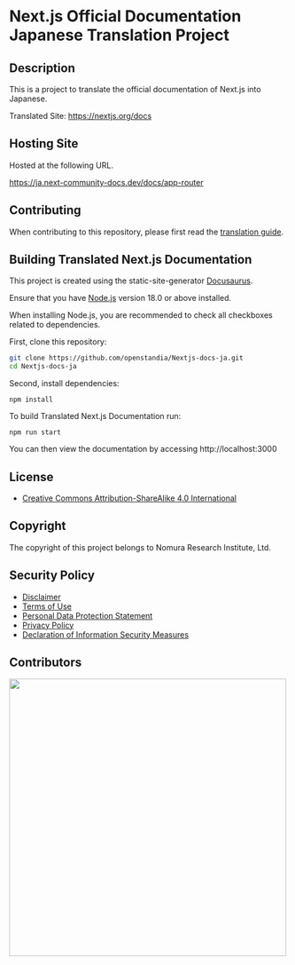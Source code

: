 # Next.js Official Documentation Japanese Translation Project

## Description

This is a project to translate the official documentation of Next.js into Japanese.

Translated Site: https://nextjs.org/docs

## Hosting Site

Hosted at the following URL.

https://ja.next-community-docs.dev/docs/app-router

## Contributing

When contributing to this repository, please first read the [translation guide](https://github.com/openstandia/Nextjs-docs-ja/blob/main/Contributing.md).

## Building Translated Next.js Documentation

This project is created using the static-site-generator [Docusaurus](https://docusaurus.io/).

Ensure that you have [Node.js](https://nodejs.org/en) version 18.0 or above installed.

When installing Node.js, you are recommended to check all checkboxes related to dependencies.

First, clone this repository:

```bash
git clone https://github.com/openstandia/Nextjs-docs-ja.git
cd Nextjs-docs-ja
```

Second, install dependencies:

```
npm install
```

To build Translated Next.js Documentation run:

```
npm run start
```

You can then view the documentation by accessing http://localhost:3000

## License

- [Creative Commons Attribution-ShareAlike 4.0 International](https://creativecommons.org/licenses/by-sa/4.0/deed.ja)

## Copyright

The copyright of this project belongs to Nomura Research Institute, Ltd.

## Security Policy

- [Disclaimer](https://www.nri.com/en/site/notice)
- [Terms of Use](https://www.nri.com/en/site/right)
- [Personal Data Protection Statement](https://www.nri.com/en/site/security)
- [Privacy Policy](https://www.nri.com/en/site/privacy)
- [Declaration of Information Security Measures](https://www.nri.com/en/site/security_declare)

## Contributors

<a href="https://github.com/openstandia/Nextjs-docs-ja/graphs/contributors">
  <img width="500px" src="https://contrib.rocks/image?repo=openstandia/Nextjs-docs-ja" />
</a>

